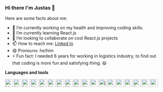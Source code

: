 ### Hi there I'm Justas 👋


Here are some facts about me:

- 🔭 I’m currently working on my health and improving coding skills. 
- 🌱 I’m currently learning React.js
- 👯 I’m looking to collaborate on cool React.js projects 
- 📫 How to reach me: [Linked In](https://www.linkedin.com/in/justas-titovec-69877517a/)
- 😄 Pronouns: he/him
- ⚡ Fun fact: I needed 6 years for working in logistics industry, to find out that coding is more fun and satisfying thing. 😃

**Languages and tools**

<img align="left" alt="html5" width="25px" src="https://img.icons8.com/dusk/64/000000/html-5.png"/>
<img align="left" alt="html5" width="25px"  src="https://img.icons8.com/color/48/000000/css3.png"/>
<img align="left" alt="html5" width="25px" src="https://img.icons8.com/color/48/000000/javascript.png"/>
<img align="left" alt="html5" width="25px" src="https://img.icons8.com/color/48/000000/nodejs.png"/>
<img align="left" alt="html5" width="25px" src="https://img.icons8.com/plasticine/100/000000/react.png"/>
<img align="left" alt="html5" width="25px" src="https://img.icons8.com/color/48/000000/vue-js.png"/>
<img align="left" alt="html5" width="25px"  src="https://img.icons8.com/color/48/000000/bootstrap.png"/>
<img align="left" alt="html5" width="25px"  src="https://img.icons8.com/color/48/000000/sass.png"/>
<img align="left" alt="html5" width="25px" src="https://img.icons8.com/color/48/000000/material-ui.png"/>

<img align="left" alt="html5" width="25px" src="https://cdn.jsdelivr.net/npm/simple-icons@3.2.0/icons/html5.svg" /> 
<img align="left" alt="css" width="25px" src="https://cdn.jsdelivr.net/npm/simple-icons@3.2.0/icons/css3.svg" />
<img align="left" alt="javascript" width="25px" src="https://cdn.jsdelivr.net/npm/simple-icons@3.2.0/icons/javascript.svg" /> 
<img align="left" alt="nodejs" width="25px" src="https://cdn.jsdelivr.net/npm/simple-icons@3.2.0/icons/node-dot-js.svg" />
<img align="left" alt="reactjs" width="25px" src="https://cdn.jsdelivr.net/npm/simple-icons@3.2.0/icons/react.svg" />
<img align="left" alt="vuejs" width="25px" src="https://cdn.jsdelivr.net/npm/simple-icons@3.2.0/icons/vue-dot-js.svg" />
<img align="left" alt="bootstrap" width="25px" src="https://cdn.jsdelivr.net/npm/simple-icons@3.2.0/icons/bootstrap.svg" />
<img align="left" alt="sass" width="25px" src="https://cdn.jsdelivr.net/npm/simple-icons@3.2.0/icons/sass.svg" />
<img align="left" alt="materialUI" width="25px" src="https://cdn.jsdelivr.net/npm/simple-icons@3.2.0/icons/material-ui.svg" />











